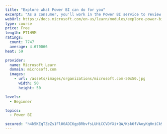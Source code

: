 ```yaml
---
title: "Explore what Power BI can do for you"
excerpt: "As a consumer, you'll work in the Power BI service to review and interact with content that has been shared with you. This module provides the foundational information that you need to work effectively in the Power BI service."
webUrl: https://docs.microsoft.com/en-us/learn/modules/explore-power-bi-service/
type: course
price: Free
length: PT1H9M
ratings:
  count: 7747
  average: 4.670066
heat: 59

provider:
  name: Microsoft Learn
  domain: microsoft.com
  images:
    - url: /assets/images/organizations/microsoft.com-50x50.jpg
      width: 50
      height: 50

levels:
  - Beginner

topics:
  - Power BI

secured: "h4k5KEqTZeZs1Fl00ADI6gpBRbvfsLUHiCCVDYXi+QA/Ksk6fVAoyKqHniCk9auqCfRgQ2Hrc8JSh7U3dTQYr5sRDCY217MePqnC+qZSAIY0k8Kjfrsmb6L3MdWFnxgqMUams7OA7B9gwPrlAfn7rDTixmzhDNkQqpM0u9Kb1m1KFdn7ov6p68K1XKWHwWCXl3fto95dlsfHzDPp5x34yrlb6FBw6lGTBWx7XmcihifFjRoBQccH92mtZmpa1uNlwNxOxdo3qnk0ZRGgp7Rrgy94e0Y9CAejZRMH352Y26SPMRJ/Ef9ISa/tCyfZLFhFeLGi6+yniQhjMT22ye/J/t/lHrHYpAhQEbg7uJiwc++ulCE4BBKSad7J29Yv4yTjS5UTX0YDfaUqBI8sJQ9xJWjbDSoXyxuSs5/wv102kmY=;LFI6KfnlNYfeKvkyHr7B9A=="
---
```


